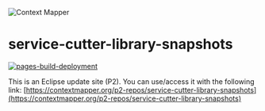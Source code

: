 ![Context Mapper](https://raw.githubusercontent.com/wiki/ContextMapper/context-mapper-dsl/logo/cm-logo-github-small.png) 
# service-cutter-library-snapshots
[![pages-build-deployment](https://github.com/ContextMapper/p2-repos/actions/workflows/pages/pages-build-deployment/badge.svg)](https://github.com/ContextMapper/p2-repos/actions/workflows/pages/pages-build-deployment)

This is an Eclipse update site (P2). You can use/access it with the following link: [https://contextmapper.org/p2-repos/service-cutter-library-snapshots](https://contextmapper.org/p2-repos/service-cutter-library-snapshots)
